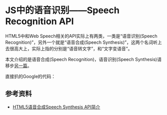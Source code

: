 # JS中的语音识别——Speech Recognition API

HTML5中和Web Speech相关的API实际上有两类，一类是“语音识别(Speech Recognition)”，另外一个就是“语音合成(Speech Synthesis)”，这两个名词听上去很高大上，实际上指的分别是“语音转文字”，和“文字变语音”。

本文介绍的是语音合成(Speech Recognition)，语音识别(Speech Synthesis)请移步[另一篇](speech_in_js_synthesis.html)。


直接扒的Google的代码：

<my-iframe :src="'https://xiaotianxia.github.io/demos-2018/https://xiaotianxia.github.io/demos-2018/speech-recognition/index.html'"></my-iframe>


## 参考资料
- [HTML5语音合成Speech Synthesis API简介](http://www.zhangxinxu.com/wordpress/2017/01/html5-speech-recognition-synthesis-api/)

<comment-tool></comment-tool>
